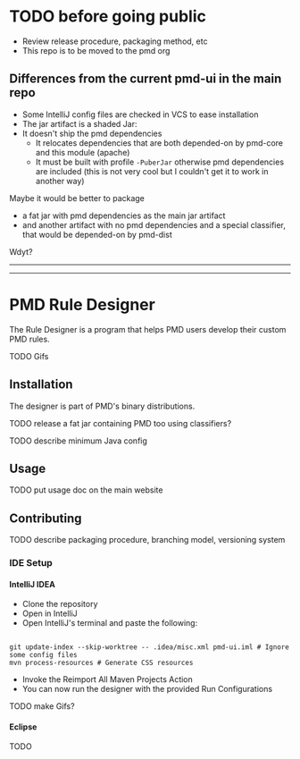 # TODO before going public

* Review release procedure, packaging method, etc
* This repo is to be moved to the pmd org

## Differences from the current pmd-ui in the main repo

* Some IntelliJ config files are checked in VCS to ease installation
* The jar artifact is a shaded Jar:
*  It doesn't ship the pmd dependencies
    *  It relocates dependencies that are both depended-on by pmd-core and this
       module (apache)
    *  It must be built with profile `-PuberJar` otherwise pmd dependencies are
       included (this is not very cool but I couldn't get it to work in another way)

Maybe it would be better to package
* a fat jar with pmd dependencies as the main jar artifact
* and another artifact with no pmd dependencies and a special classifier, that
  would be depended-on by pmd-dist
  
Wdyt?




---------------
---------------

# PMD Rule Designer


The Rule Designer is a program that helps PMD users develop their custom PMD
rules.

TODO Gifs



## Installation

The designer is part of PMD's binary distributions.

TODO release a fat jar containing PMD too using classifiers?

TODO describe minimum Java config

## Usage

TODO put usage doc on the main website


## Contributing

TODO describe packaging procedure, branching model, versioning system

### IDE Setup

#### IntelliJ IDEA

* Clone the repository
* Open in IntelliJ
* Open IntelliJ's terminal and paste the following:
```shell

git update-index --skip-worktree -- .idea/misc.xml pmd-ui.iml # Ignore some config files
mvn process-resources # Generate CSS resources
```
* Invoke the Reimport All Maven Projects Action
* You can now run the designer with the provided Run Configurations

TODO make Gifs?


#### Eclipse

TODO

